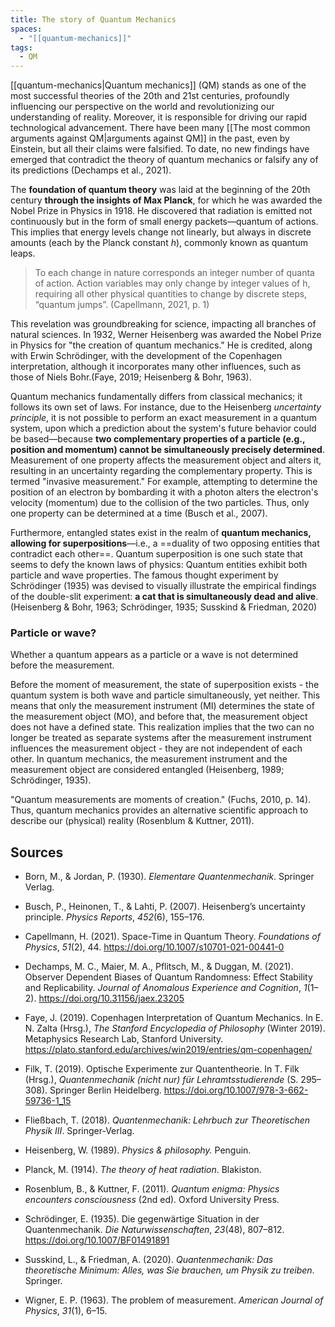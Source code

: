 ```yaml
---
title: The story of Quantum Mechanics
spaces:
  - "[[quantum-mechanics]]"
tags:
  - QM
---
```



[[quantum-mechanics|Quantum mechanics]] (QM) stands as one of the most successful theories of the 20th and 21st centuries, profoundly influencing our perspective on the world and revolutionizing our understanding of reality.
Moreover, it is responsible for driving our rapid technological advancement.
There have been many [[The most common arguments against QM|arguments against QM]] in the past, even by Einstein, but all their claims were falsified. To date, no new findings have emerged that contradict the theory of quantum mechanics or falsify any of its predictions (Dechamps et al., 2021).

The **foundation of quantum theory** was laid at the beginning of the 20th century **through the insights of Max Planck**, for which he was awarded the Nobel Prize in Physics in 1918. He discovered that radiation is emitted not continuously but in the form of small energy packets—quantum of actions. This implies that energy levels change not linearly, but always in discrete amounts (each by the Planck constant _h_), commonly known as quantum leaps.

> To each change in nature corresponds an integer number of quanta of action. Action variables may only change by integer values of h, requiring all other physical quantities to change by discrete steps, “quantum jumps”.
> (Capellmann, 2021, p. 1)

This revelation was groundbreaking for science, impacting all branches of natural sciences. In 1932, Werner Heisenberg was awarded the Nobel Prize in Physics for "the creation of quantum mechanics." He is credited, along with Erwin Schrödinger, with the development of the Copenhagen interpretation, although it incorporates many other influences, such as those of Niels Bohr.(Faye, 2019; Heisenberg & Bohr, 1963).

Quantum mechanics fundamentally differs from classical mechanics; it follows its own set of laws. For instance, due to the Heisenberg *uncertainty principle*, it is not possible to perform an exact measurement in a quantum system, upon which a prediction about the system's future behavior could be based—because **two complementary properties of a particle (e.g., position and momentum) cannot be simultaneously precisely determined**. Measurement of one property affects the measurement object and alters it, resulting in an uncertainty regarding the complementary property. This is termed "invasive measurement." For example, attempting to determine the position of an electron by bombarding it with a photon alters the electron's velocity (momentum) due to the collision of the two particles. Thus, only one property can be determined at a time (Busch et al., 2007).

Furthermore, entangled states exist in the realm of **quantum mechanics, allowing for superpositions**—i.e., a ==duality of two opposing entities that contradict each other==. Quantum superposition is one such state that seems to defy the known laws of physics: Quantum entities exhibit both particle and wave properties.
The famous thought experiment by Schrödinger (1935) was devised to visually illustrate the empirical findings of the double-slit experiment: **a cat that is simultaneously dead and alive**. (Heisenberg & Bohr, 1963; Schrödinger, 1935; Susskind & Friedman, 2020)

### Particle or wave?

Whether a quantum appears as a particle or a wave is not determined before the measurement.


Before the moment of measurement, the state of superposition exists - the quantum system is both wave and particle simultaneously, yet neither. This means that only the measurement instrument (MI) determines the state of the measurement object (MO), and before that, the measurement object does not have a defined state. This realization implies that the two can no longer be treated as separate systems after the measurement instrument influences the measurement object - they are not independent of each other. In quantum mechanics, the measurement instrument and the measurement object are considered entangled (Heisenberg, 1989; Schrödinger, 1935).

"Quantum measurements are moments of creation." (Fuchs, 2010, p. 14). Thus, quantum mechanics provides an alternative scientific approach to describe our (physical) reality (Rosenblum & Kuttner, 2011).

## Sources

- Born, M., & Jordan, P. (1930). _Elementare Quantenmechanik_. Springer Verlag.

- Busch, P., Heinonen, T., & Lahti, P. (2007). Heisenberg’s uncertainty principle. _Physics Reports_, _452_(6), 155–176.

- Capellmann, H. (2021). Space-Time in Quantum Theory. _Foundations of Physics_, _51_(2), 44. https://doi.org/10.1007/s10701-021-00441-0

- Dechamps, M. C., Maier, M. A., Pflitsch, M., & Duggan, M. (2021). Observer Dependent Biases of Quantum Randomness: Effect Stability and Replicability. _Journal of Anomalous Experience and Cognition_, _1_(1–2). https://doi.org/10.31156/jaex.23205

- Faye, J. (2019). Copenhagen Interpretation of Quantum Mechanics. In E. N. Zalta (Hrsg.), _The Stanford Encyclopedia of Philosophy_ (Winter 2019). Metaphysics Research Lab, Stanford University. https://plato.stanford.edu/archives/win2019/entries/qm-copenhagen/

- Filk, T. (2019). Optische Experimente zur Quantentheorie. In T. Filk (Hrsg.), _Quantenmechanik (nicht nur) für Lehramtsstudierende_ (S. 295–308). Springer Berlin Heidelberg. https://doi.org/10.1007/978-3-662-59736-1_15

- Fließbach, T. (2018). _Quantenmechanik: Lehrbuch zur Theoretischen Physik III_. Springer-Verlag.


- Heisenberg, W. (1989). _Physics & philosophy._ Penguin.


- Planck, M. (1914). _The theory of heat radiation_. Blakiston.

- Rosenblum, B., & Kuttner, F. (2011). _Quantum enigma: Physics encounters consciousness_ (2nd ed). Oxford University Press.

- Schrödinger, E. (1935). Die gegenwärtige Situation in der Quantenmechanik. _Die Naturwissenschaften_, _23_(48), 807–812. https://doi.org/10.1007/BF01491891

- Susskind, L., & Friedman, A. (2020). _Quantenmechanik: Das theoretische Minimum: Alles, was Sie brauchen, um Physik zu treiben_. Springer.

- Wigner, E. P. (1963). The problem of measurement. _American Journal of Physics_, _31_(1), 6–15.


